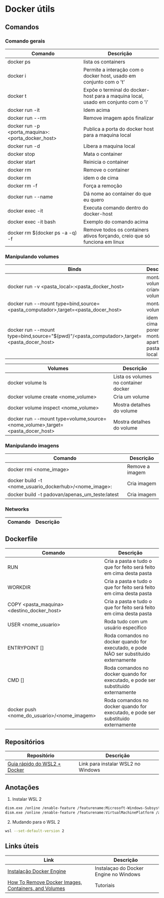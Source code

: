 # Docker útils

## Comandos

### Comando gerais

| Comando                                                    | Descrição                                                                         |
| ---------------------------------------------------------- | --------------------------------------------------------------------------------- |
| docker ps                                                  | lista os containers                                                               |
| docker i                                                   | Permite a interação com o docker host, usado em conjunto com o 't'                |
| docker t                                                   | Expõe o terminal do docker-host para a maquina local, usado em conjunto com o 'i' |
| docker run -it <imagem>                                    | Idem acima                                                                        |
| docker run --rm <imagem>                                   | Remove imagem após finalizar                                                      |
| docker run -p <porta_maquina>:<porta_docker_host> <imagem> | Publica a porta do docker host para a maquina local                               |
| docker run -d <imagem>                                     | Libera a maquina local                                                            |
| docker stop <container id>                                 | Mata o container                                                                  |
| docker start <container id>                                | Reinicia o container                                                              |
| docker rm <container id>                                   | Remove o container                                                                |
| docker rm <container name>                                 | idem o de cima                                                                    |
| docker rm <container name> -f                              | Força a remoção                                                                   |
| docker run --name <nome> <imagem>                          | Dá nome ao container do que eu quero                                              |
| docker exec -it <nome container> <comando>                 | Executa comando dentro do docker-host                                             |
| docker exec -it <nome container> bash                      | Exemplo do comando acima                                                          |
| docker rm $(docker ps -a -q) -f                            | Remove todos os containers ativos forçando, creio que só funciona em linux        |

### Manipulando volumes

| Binds                                                                                     | Descrição                                            |
| ----------------------------------------------------------------------------------------- | ---------------------------------------------------- |
| docker run -v <pasta_local>:<pasta_docker_host>                                           | montando volumes e criando volumes                   |
| docker run --mount type=bind,source=<pasta_computador>,target=<pasta_docer_host>          | montando volumes                                     |
| docker run --mount type=bind,source="$(pwd)"/<pasta_computador>,target=<pasta_docer_host> | idem o de cima porem montando apartir da pasta local |

| Volumes                                                                       | Descrição                            |
| ----------------------------------------------------------------------------- | ------------------------------------ |
| docker volume ls                                                              | Lista os volumes no container docker |
| docker volume create <nome_volume>                                            | Cria um volume                       |
| docker volume inspect <nome_volume>                                           | Mostra detalhes do volume            |
| docker run --mount type=volume,source=<nome_volume>,target=<pasta_docer_host> | Mostra detalhes do volume            |

### Manipulando imagens

| Comando                                                        | Descrição       |
| -------------------------------------------------------------- | --------------- |
| docker rmi <nome_image>                                        | Remove a imagem |
| docker build -t <nome_usuario_dockerhub>/<nome_image>:<versao> | Cria imagem     |
| docker build -t padovan/apenas_um_teste:latest                 | Cria imagem     |

### Networks

| Comando | Descrição |
| ------- | --------- |

## Dockerfile

| Comando                                     | Descrição                                                                             |
| ------------------------------------------- | ------------------------------------------------------------------------------------- |
| RUN <comando>                               | Cria a pasta e tudo o que for feito será feito em cima desta pasta                    |
| WORKDIR <pasta>                             | Cria a pasta e tudo o que for feito será feito em cima desta pasta                    |
| COPY <pasta_maquina> <destino_docker_host>  | Cria a pasta e tudo o que for feito será feito em cima desta pasta                    |
| USER <nome_usuario>                         | Roda tudo com um usuário específico                                                   |
| ENTRYPOINT [<COMANDOS>]                     | Roda comandos no docker quando for executado, e pode NÃO ser substituido externamente |
| CMD [<COMANDOS>]                            | Roda comandos no docker quando for executado, e pode ser substituido externamente     |
| docker push <nome_do_usuario>/<nome_imagem> | Roda comandos no docker quando for executado, e pode ser substituido externamente     |

## Repositórios

| Repositório                                                                       | Descrição                          |
| --------------------------------------------------------------------------------- | ---------------------------------- |
| [Guia rápido do WSL2 + Docker](https://github.com/codeedu/wsl2-docker-quickstart) | Link para instalar WSL2 no Windows |

## Anotações

1. Instalar WSL 2

```sh
dism.exe /online /enable-feature /featurename:Microsoft-Windows-Subsystem-Linux /all /norestart
dism.exe /online /enable-feature /featurename:VirtualMachinePlatform /all /norestart
```

2. Mudando para o WSL 2

```sh
wsl --set-default-version 2
```

## Links úteis

| Link                                                                                                                                                        | Descrição                              |
| ----------------------------------------------------------------------------------------------------------------------------------------------------------- | -------------------------------------- |
| [Instalação Docker Engine](https://www.youtube.com/watch?v=wpdcGgRY5kk)                                                                                     | Instalaçao do Docker Engine no Windows |
| [How To Remove Docker Images, Containers, and Volumes](https://www.digitalocean.com/community/tutorials/how-to-remove-docker-images-containers-and-volumes) | Tutoriais                              |
